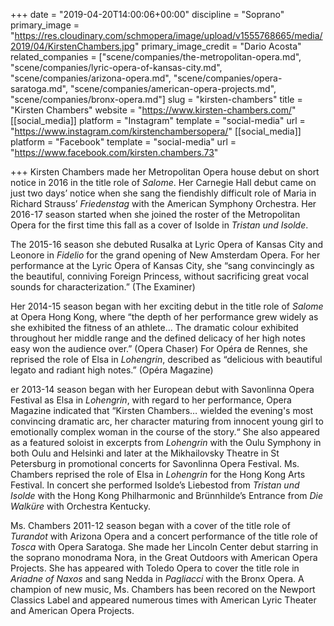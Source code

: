 +++
date = "2019-04-20T14:00:06+00:00"
discipline = "Soprano"
primary_image = "https://res.cloudinary.com/schmopera/image/upload/v1555768665/media/2019/04/KirstenChambers.jpg"
primary_image_credit = "Dario Acosta"
related_companies = ["scene/companies/the-metropolitan-opera.md", "scene/companies/lyric-opera-of-kansas-city.md", "scene/companies/arizona-opera.md", "scene/companies/opera-saratoga.md", "scene/companies/american-opera-projects.md", "scene/companies/bronx-opera.md"]
slug = "kirsten-chambers"
title = "Kirsten Chambers"
website = "https://www.kirsten-chambers.com/"
[[social_media]]
platform = "Instagram"
template = "social-media"
url = "https://www.instagram.com/kirstenchambersopera/"
[[social_media]]
platform = "Facebook"
template = "social-media"
url = "https://www.facebook.com/kirsten.chambers.73"

+++
Kirsten Chambers made her Metropolitan Opera house debut on short notice in 2016 in the title role of _Salome_.  Her Carnegie Hall debut came on just two days’ notice when she sang the fiendishly difficult role of Maria in Richard Strauss’ _Friedenstag_ with the American Symphony Orchestra.  Her 2016-17 season started when she joined the roster of the Metropolitan Opera for the first time this fall as a cover of Isolde in _Tristan und Isolde_.  

The 2015-16 season she debuted Rusalka at Lyric Opera of Kansas City and Leonore in _Fidelio_ for the grand opening of New Amsterdam Opera.  For her performance at the Lyric Opera of Kansas City, she “sang convincingly as the beautiful, conniving Foreign Princess, without sacrificing great vocal sounds for characterization.” (The Examiner) 

Her 2014-15 season began with her exciting debut in the title role of _Salome_ at Opera Hong Kong, where “the depth of her performance grew widely as she exhibited the fitness of an athlete… The dramatic colour exhibited throughout her middle range and the defined delicacy of her high notes easy won the audience over.” (Opera Chaser)  For Opéra de Rennes, she reprised the role of Elsa in _Lohengrin_, described as “delicious with beautiful legato and radiant high notes.” (Opéra Magazine)

er 2013-14 season began with her European debut with Savonlinna Opera Festival as Elsa in _Lohengrin_, with regard to her performance, Opera Magazine indicated that “Kirsten Chambers… wielded the evening's most convincing dramatic arc, her character maturing from innocent young girl to emotionally complex woman in the course of the story.“  She also appeared as a featured soloist in excerpts from _Lohengrin_ with the Oulu Symphony in both Oulu and Helsinki and later at the Mikhailovsky Theatre in St Petersburg in promotional concerts for Savonlinna Opera Festival.  Ms. Chambers reprised the role of Elsa in _Lohengrin_ for the Hong Kong Arts Festival.  In concert she performed Isolde’s Liebestod from _Tristan und Isolde_ with the Hong Kong Philharmonic and Brünnhilde’s Entrance from _Die Walküre_ with Orchestra Kentucky.

Ms. Chambers 2011-12 season began with a cover of the title role of _Turandot_ with Arizona Opera and a concert performance of the title role of _Tosca_ with Opera Saratoga.  She made her Lincoln Center debut starring in the soprano monodrama Nora, in the Great Outdoors with American Opera Projects.   She has appeared with Toledo Opera to cover the title role in _Ariadne of Naxos_ and sang Nedda in _Pagliacci_ with the Bronx Opera.  A champion of new music, Ms. Chambers has been recored on the Newport Classics Label and appeared numerous times with American Lyric Theater and American Opera Projects.
